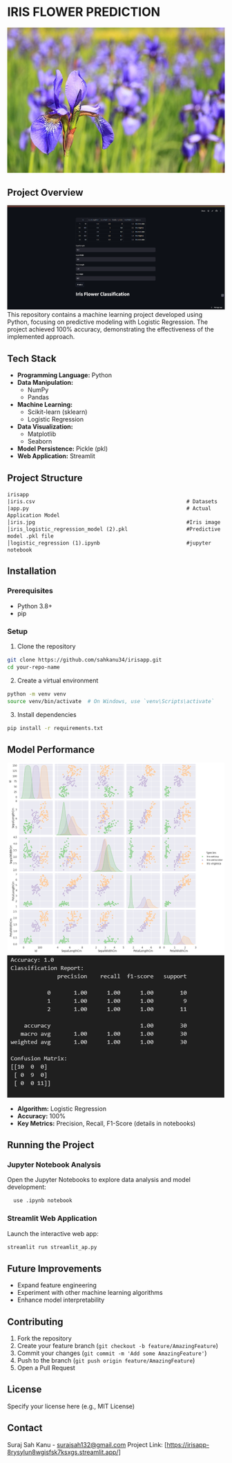 # IRIS FLOWER PREDICTION 
<img src ="iris.jpg">



## Project Overview
<img src ="image.png">
This repository contains a machine learning project developed using Python, focusing on predictive modeling with Logistic Regression. The project achieved 100% accuracy, demonstrating the effectiveness of the implemented approach.

## Tech Stack
- **Programming Language:** Python
- **Data Manipulation:** 
  - NumPy
  - Pandas
- **Machine Learning:** 
  - Scikit-learn (sklearn)
  - Logistic Regression
- **Data Visualization:** 
  - Matplotlib
  - Seaborn
- **Model Persistence:** Pickle (pkl)
- **Web Application:** Streamlit

## Project Structure
```
irisapp
|iris.csv                                                 # Datasets
|app.py                                                   # Actual Application Model
│iris.jpg                                                 #Iris image
│iris_logistic_regression_model (2).pkl                   #Predictive model .pkl file
│logistic_regression (1).ipynb                            #jupyter notebook  
```

## Installation

### Prerequisites
- Python 3.8+
- pip

### Setup
1. Clone the repository
```bash
git clone https://github.com/sahkanu34/irisapp.git
cd your-repo-name
```

2. Create a virtual environment
```bash
python -m venv venv
source venv/bin/activate  # On Windows, use `venv\Scripts\activate`
```

3. Install dependencies
```bash
pip install -r requirements.txt
```

## Model Performance
<img src ="iris.png">
<img src ="Screenshot 2024-12-11 202249.png">

- **Algorithm:** Logistic Regression
- **Accuracy:** 100%
- **Key Metrics:** Precision, Recall, F1-Score (details in notebooks)

## Running the Project

### Jupyter Notebook Analysis
Open the Jupyter Notebooks to explore data analysis and model development:
```bash
  use .ipynb notebook
```

### Streamlit Web Application
Launch the interactive web app:
```bash
streamlit run streamlit_ap.py
```

## Future Improvements
- Expand feature engineering
- Experiment with other machine learning algorithms
- Enhance model interpretability

## Contributing
1. Fork the repository
2. Create your feature branch (`git checkout -b feature/AmazingFeature`)
3. Commit your changes (`git commit -m 'Add some AmazingFeature'`)
4. Push to the branch (`git push origin feature/AmazingFeature`)
5. Open a Pull Request

## License
Specify your license here (e.g., MIT License)

## Contact
Suraj Sah Kanu - surajsah132@gmail.com
Project Link: [https://irisapp-8rysylun8wgisfsk7ksxgs.streamlit.app/]
